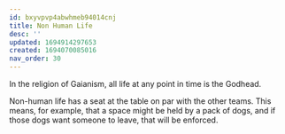 ```yaml
---
id: bxyvpvp4abwhmeb94014cnj
title: Non Human Life
desc: ''
updated: 1694914297653
created: 1694070085016
nav_order: 30
---
```


In the religion of Gaianism, all life at any point in time is the Godhead.

Non-human life has a seat at the table on par with the other teams. This means, for example, that a space might be held by a pack of dogs, and if those dogs want someone to leave, that will be enforced.
